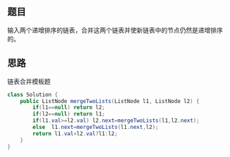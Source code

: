 ## 题目
输入两个递增排序的链表，合并这两个链表并使新链表中的节点仍然是递增排序的。
## 思路
链表合并模板题
```java
class Solution {
    public ListNode mergeTwoLists(ListNode l1, ListNode l2) {
        if(l1==null) return l2;
        if(l2==null) return l1;
        if(l1.val>=l2.val) l2.next=mergeTwoLists(l1,l2.next);
        else  l1.next=mergeTwoLists(l1.next,l2);
        return l1.val<l2.val?l1:l2;
    }
}
```
